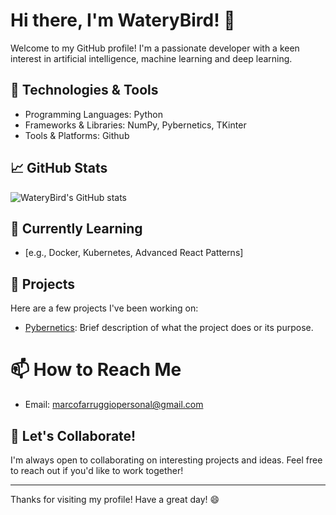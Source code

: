# Hi there, I'm WateryBird! 👋

Welcome to my GitHub profile! I'm a passionate developer with a keen interest in artificial intelligence, machine learning and deep learning. 

## 🔧 Technologies & Tools
- Programming Languages: Python
- Frameworks & Libraries: NumPy, Pybernetics, TKinter
- Tools & Platforms: Github

## 📈 GitHub Stats
![WateryBird's GitHub stats](https://github-readme-stats.vercel.app/api?username=WateryBird&show_icons=true&theme=radical)

## 🌱 Currently Learning
- [e.g., Docker, Kubernetes, Advanced React Patterns]

## 🚀 Projects
Here are a few projects I've been working on:
- [Pybernetics]([link](https://github.com/WateryBird/pybernetics/tree/main)): Brief description of what the project does or its purpose.

# 📫 How to Reach Me
- Email: marcofarruggiopersonal@gmail.com

## 💬 Let's Collaborate!
I'm always open to collaborating on interesting projects and ideas. Feel free to reach out if you'd like to work together!

---

Thanks for visiting my profile! Have a great day! 😄
